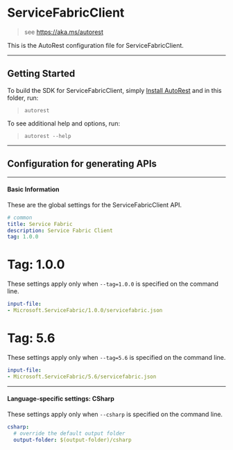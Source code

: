 # ServiceFabricClient
    
> see https://aka.ms/autorest

This is the AutoRest configuration file for ServiceFabricClient.



---
## Getting Started 
To build the SDK for ServiceFabricClient, simply [Install AutoRest](https://aka.ms/autorest/install) and in this folder, run:

> `autorest`

To see additional help and options, run:

> `autorest --help`
---

## Configuration for generating APIs


---
#### Basic Information 
These are the global settings for the ServiceFabricClient API.

``` yaml
# common 
title: Service Fabric
description: Service Fabric Client
tag: 1.0.0

```


# Tag: 1.0.0

These settings apply only when `--tag=1.0.0` is specified on the command line.

``` yaml $(tag) == '1.0.0'
input-file:
- Microsoft.ServiceFabric/1.0.0/servicefabric.json

```


# Tag: 5.6

These settings apply only when `--tag=5.6` is specified on the command line.

``` yaml $(tag) == '1.0.0'
input-file:
- Microsoft.ServiceFabric/5.6/servicefabric.json

```


---
#### Language-specific settings: CSharp

These settings apply only when `--csharp` is specified on the command line.

``` yaml $(csharp)
csharp:
  # override the default output folder
  output-folder: $(output-folder)/csharp
```

